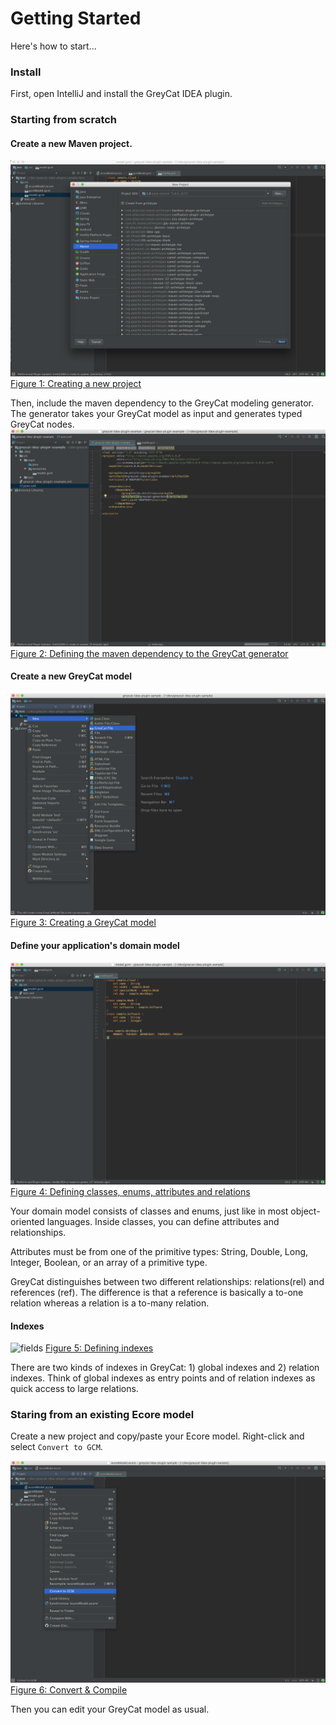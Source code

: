 # Getting Started

Here's how to start... 

### Install
First, open IntelliJ and install the GreyCat IDEA plugin.

### Starting from scratch
#### Create a new Maven project.

![createProj](../img/new_project.png)
[Figure 1: Creating a new project](id:fig-new-project)

Then, include the maven dependency to the GreyCat modeling generator.
The generator takes your GreyCat model as input and generates typed GreyCat nodes.   
![mvnDependency](../img/mvn_dependency.png)
[Figure 2: Defining the maven dependency to the GreyCat generator](id:fig-new-project)


#### Create a new GreyCat model
![createGCM](../img/new_greycat_model.png)
[Figure 3: Creating a GreyCat model](id:fig-new-greycat-model)

#### Define your application's domain model
![fields](../img/simple_gcm.png)
[Figure 4: Defining classes, enums, attributes and relations](id:fig-fieldTypes)

Your domain model consists of classes and enums, just like in most object-oriented languages. 
Inside classes, you can define attributes and relationships.

Attributes must be from one of the primitive types: String, Double, Long, Integer, Boolean, or an array of a primitive type.

GreyCat distinguishes between two different relationships: relations(rel) and references (ref). 
The difference is that a reference is basically a to-one relation whereas a relation is a to-many relation.

#### Indexes
![fields](../img/indexes.png)
[Figure 5: Defining indexes](id:fig-indexes)

There are two kinds of indexes in GreyCat: 1) global indexes and 2) relation indexes. 
Think of global indexes as entry points and of relation indexes as quick access to large relations. 

### Staring from an existing Ecore model

Create a new project and copy/paste your Ecore model.
Right-click and select `Convert to GCM`.

![convComp](../img/start_from_ecore.png)
[Figure 6: Convert & Compile](id:fig-start-from-ecore)

Then you can edit your GreyCat model as usual.